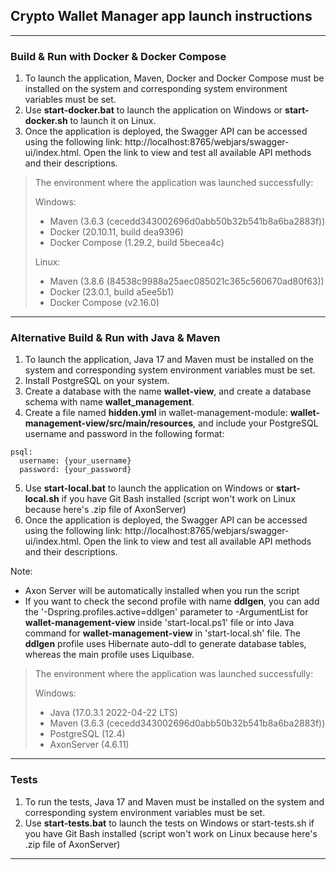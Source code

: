 ## Crypto Wallet Manager app launch instructions

---

### Build & Run with Docker & Docker Compose

1. To launch the application, Maven, Docker and Docker Compose must be installed on the system and corresponding system environment variables must be set.
2. Use **start-docker.bat** to launch the application on Windows or **start-docker.sh** to launch it on Linux.
3. Once the application is deployed, the Swagger API can be accessed using the following link: http://localhost:8765/webjars/swagger-ui/index.html. Open the link to view and test all available API methods and their descriptions.

> The environment where the application was launched successfully:
> 
> Windows:
> - Maven (3.6.3 (cecedd343002696d0abb50b32b541b8a6ba2883f))
> - Docker (20.10.11, build dea9396)
> - Docker Compose (1.29.2, build 5becea4c)
> 
> Linux:
> - Maven (3.8.6 (84538c9988a25aec085021c365c560670ad80f63))
> - Docker (23.0.1, build a5ee5b1)
> - Docker Compose (v2.16.0)

---

### Alternative Build & Run with Java & Maven

1. To launch the application, Java 17 and Maven must be installed on the system and corresponding system environment variables must be set.
2. Install PostgreSQL on your system.
3. Create a database with the name **wallet-view**, and create a database schema with name **wallet_management**.
4. Create a file named **hidden.yml** in wallet-management-module: **wallet-management-view/src/main/resources**, and include your PostgreSQL username and password in the following format:
```
psql:
  username: {your_username}
  password: {your_password}
```
5. Use **start-local.bat** to launch the application on Windows or **start-local.sh** if you have Git Bash installed (script won't work on Linux because here's .zip file of AxonServer)
6. Once the application is deployed, the Swagger API can be accessed using the following link: http://localhost:8765/webjars/swagger-ui/index.html. Open the link to view and test all available API methods and their descriptions.

Note:
- Axon Server will be automatically installed when you run the script
- If you want to check the second profile with name **ddlgen**, you can add the '-Dspring.profiles.active=ddlgen' parameter to -ArgumentList for **wallet-management-view** inside 'start-local.ps1' file or into Java command for **wallet-management-view** in 'start-local.sh' file. The **ddlgen** profile uses Hibernate auto-ddl to generate database tables, whereas the main profile uses Liquibase.

> The environment where the application was launched successfully:
>
> Windows:
> - Java (17.0.3.1 2022-04-22 LTS)
> - Maven (3.6.3 (cecedd343002696d0abb50b32b541b8a6ba2883f))
> - PostgreSQL (12.4)
> - AxonServer (4.6.11)

---

### Tests

1. To run the tests, Java 17 and Maven must be installed on the system and corresponding system environment variables must be set.
2. Use **start-tests.bat** to launch the tests on Windows or start-tests.sh if you have Git Bash installed (script won't work on Linux because here's .zip file of AxonServer)

---
